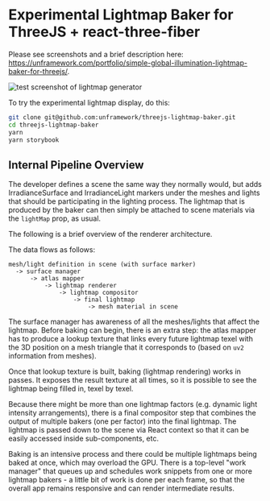 # Experimental Lightmap Baker for ThreeJS + react-three-fiber

Please see screenshots and a brief description here: https://unframework.com/portfolio/simple-global-illumination-lightmap-baker-for-threejs/.

![test screenshot of lightmap generator](https://unframework.files.wordpress.com/2020/06/ao-bake-test-scene2wide.png?w=1140&h=555)

To try the experimental lightmap display, do this:

```sh
git clone git@github.com:unframework/threejs-lightmap-baker.git
cd threejs-lightmap-baker
yarn
yarn storybook
```

## Internal Pipeline Overview

The developer defines a scene the same way they normally would, but adds IrradianceSurface and IrradianceLight markers under the meshes and lights that should be participating in the lighting process. The lightmap that is produced by the baker can then simply be attached to scene materials via the `lightMap` prop, as usual.

The following is a brief overview of the renderer architecture.

The data flows as follows:

```
mesh/light definition in scene (with surface marker)
  -> surface manager
      -> atlas mapper
          -> lightmap renderer
              -> lightmap compositor
                  -> final lightmap
                      -> mesh material in scene
```

The surface manager has awareness of all the meshes/lights that affect the lightmap. Before baking can begin, there is an extra step: the atlas mapper has to produce a lookup texture that links every future lightmap texel with the 3D position on a mesh triangle that it corresponds to (based on `uv2` information from meshes).

Once that lookup texture is built, baking (lightmap rendering) works in passes. It exposes the result texture at all times, so it is possible to see the lightmap being filled in, texel by texel.

Because there might be more than one lightmap factors (e.g. dynamic light intensity arrangements), there is a final compositor step that combines the output of multiple bakers (one per factor) into the final lightmap. The lightmap is passed down to the scene via React context so that it can be easily accessed inside sub-components, etc.

Baking is an intensive process and there could be multiple lightmaps being baked at once, which may overload the GPU. There is a top-level "work manager" that queues up and schedules work snippets from one or more lightmap bakers - a little bit of work is done per each frame, so that the overall app remains responsive and can render intermediate results.
